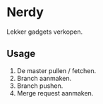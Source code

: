 # Nerdy 

Lekker gadgets verkopen.

## Usage

1. De master pullen / fetchen.
2. Branch aanmaken.
3. Branch pushen.
4. Merge request aanmaken.

